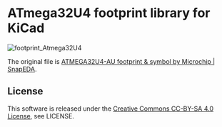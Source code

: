 
# ATmega32U4 footprint library for KiCad

![footprint_Atmega32U4](https://raw.githubusercontent.com/yskoht/kicad-ATmega32U4/images/footprint_ATmega32U4.png)

The original file is [ATMEGA32U4-AU footprint & symbol by Microchip | SnapEDA](https://www.snapeda.com/parts/ATMEGA32U4-AU/Microchip/view-part/).

## License

This software is released under the [Creative Commons CC-BY-SA 4.0 License](https://creativecommons.org/licenses/by-sa/4.0/legalcode), see LICENSE.


